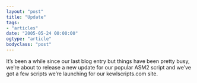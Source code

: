 ```yaml
---
layout: "post"
title: "Update"
tags: 
- "articles"
date: "2005-05-24 00:00:00"
ogtype: "article"
bodyclass: "post"
---
```


It’s been a while since our last blog entry but things have been pretty busy, we’re about to release a new update for our popular ASM2 script and we’ve got a few scripts we’re launching for our kewlscripts.com site.